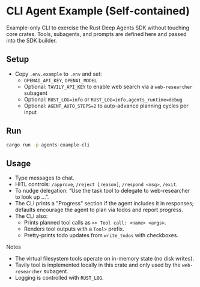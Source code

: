 # CLI Agent Example (Self-contained)

Example-only CLI to exercise the Rust Deep Agents SDK without touching core crates.
Tools, subagents, and prompts are defined here and passed into the SDK builder.

## Setup
- Copy `.env.example` to `.env` and set:
  - `OPENAI_API_KEY`, `OPENAI_MODEL`
  - Optional: `TAVILY_API_KEY` to enable web search via a `web-researcher` subagent
  - Optional: `RUST_LOG=info` or `RUST_LOG=info,agents_runtime=debug`
  - Optional: `AGENT_AUTO_STEPS=2` to auto-advance planning cycles per input

## Run
```bash
cargo run -p agents-example-cli
```

## Usage
- Type messages to chat.
- HITL controls: `/approve`, `/reject [reason]`, `/respond <msg>`, `/exit`.
- To nudge delegation: “Use the task tool to delegate to web-researcher to look up …”.
- The CLI prints a "Progress" section if the agent includes it in responses; defaults encourage the agent to plan via todos and report progress.
- The CLI also:
  - Prints planned tool calls as `>> Tool call: <name> <args>`.
  - Renders tool outputs with a `Tool>` prefix.
  - Pretty-prints todo updates from `write_todos` with checkboxes.

Notes
- The virtual filesystem tools operate on in-memory state (no disk writes).
- Tavily tool is implemented locally in this crate and only used by the `web-researcher` subagent.
- Logging is controlled with `RUST_LOG`.
